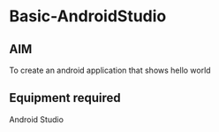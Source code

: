 # Basic-AndroidStudio
## AIM
To create an android application that shows hello world
## Equipment required 
Android Studio
##
